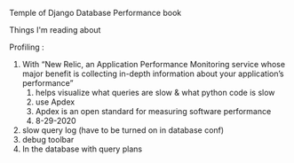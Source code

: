 Temple of Django Database Performance book   

Things I'm reading about

Profiling :   
1. With “New Relic, an Application Performance Monitoring service whose major benefit is collecting in-depth information about your application’s performance”   
   1. helps visualize what queries are slow & what python code is slow
   1. use Apdex
   1. Apdex is an open standard for measuring software performance
   1. 8-29-2020
1. slow query log (have to be turned on in database conf)
1. debug toolbar
1. In the database with query plans
